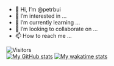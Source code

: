 - 👋 Hi, I’m @petrbui
- 👀 I’m interested in ...
- 🌱 I’m currently learning ...
- 💞️ I’m looking to collaborate on ...
- 📫 How to reach me ...

<!---
petrbui/petrbui is a ✨ special ✨ repository because its `README.md` (this file) appears on your GitHub profile.
You can click the Preview link to take a look at your changes.
--->

![Visitors](https://komarev.com/ghpvc/?username=petrbui&style=for-the-badge&label=Visitors+👀)
<br>
[![My GitHub stats](https://github-readme-stats.vercel.app/api?username=petrbui)](https://github.com/anuraghazra/github-readme-stats)
[![My wakatime stats](https://github-readme-stats.vercel.app/api/wakatime?username=petrbui)](https://github.com/anuraghazra/github-readme-stats)
